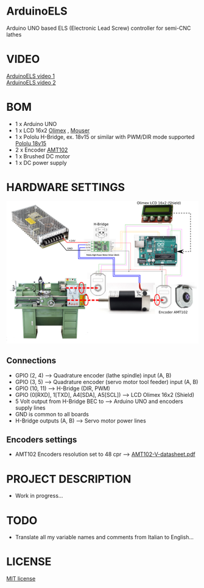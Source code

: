 # ArduinoELS
Arduino UNO based ELS (Electronic Lead Screw) controller for semi-CNC lathes

# VIDEO
[ArduinoELS video 1](https://www.youtube.com/watch?v=R2N3Vt5ZQ9w) <br>
[ArduinoELS video 2](https://www.youtube.com/watch?v=t7haTgEgzCQ)

# BOM
* 1 x Arduino UNO
* 1 x LCD 16x2 [Olimex](https://www.olimex.com/Products/Duino/Shields/SHIELD-LCD16x2/open-source-hardware) , [Mouser](https://www.mouser.it/ProductDetail/Olimex-Ltd/SHIELD-LCD-16X2?qs=J7x7253A5u648zrOBSewkA%3D%3D&gclid=Cj0KCQiAsoycBhC6ARIsAPPbeLu_jEffOB8IIknJeQpOPuHdUPCckwJhTo6h2fUdIXRL54KXZMR5NxMaAvVOEALw_wcB)
* 1 x Pololu H-Bridge, ex. 18v15 or similar with PWM/DIR mode supported [Pololu 18v15](https://www.pololu.com/product/755)
* 2 x Encoder [AMT102](https://www.digikey.it/it/products/detail/cui-devices/AMT102-V/827015)
* 1 x Brushed DC motor
* 1 x DC power supply

# HARDWARE SETTINGS
![ELS](web/ELS.png)

## Connections
* GPIO (2, 4) --> Quadrature encoder (lathe spindle) input (A, B)
* GPIO (3, 5) --> Quadrature encoder (servo motor tool feeder) input (A, B)
* GPIO (10, 11) --> H-Bridge (DIR, PWM)
* GPIO (0[RXD], 1[TXD], A4[SDA], A5[SCL]) --> LCD Olimex 16x2 (Shield)
* 5 Volt output from H-Bridge BEC to --> Arduino UNO and encoders supply lines
* GND is common to all boards
* H-Bridge outputs (A, B) --> Servo motor power lines 

## Encoders settings
* AMT102 Encoders resolution set to 48 cpr --> [AMT102-V-datasheet.pdf](web/AMT102-V-datasheet.pdf)

# PROJECT DESCRIPTION
* Work in progress...

# TODO
* Translate all my variable names and comments from Italian to English...


# LICENSE
[MIT license](web/LICENSE.md)


